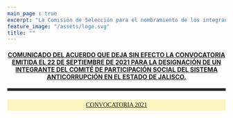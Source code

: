 ```yaml
---
main_page : true
excerpt: "La Comisión de Selección para el nombramiento de los integrantes del Comité de Participación Social del Sistema Anticorrupción del Estado de Jalisco, se constituye por 9 ciudadanas y ciudadanos comprometidos con la vida pública de nuestra Entidad. Esta Comisión fue designada por el Congreso del Estado con fundamento en la Constitución Política de Jalisco y la Ley del Sistema Anticorrupción Local. Su labor fundamental será identificar, seleccionar y nombrar a quienes formarán el primer Comité de Participación Social del Sistema Estatal Anticorrupción, pieza vital para la sinergia entre la sociedad civil y el sector gobierno en las tareas de prevención, investigación y sanción de los actos de corrupción."
feature_image: "/assets/logo.svg"
title: ""
---
```


<h4 style="text-align:center;"><a target="_blank" href="http://comisionsaejalisco.org/documentos/COMUNICADO-30-9-2021.pdf">COMUNICADO DEL ACUERDO QUE DEJA SIN EFECTO LA CONVOCATORIA EMITIDA EL 22 DE SEPTIEMBRE DE 2021 PARA LA DESIGNACIÓN DE UN INTEGRANTE DEL COMITÉ DE PARTICIPACIÓN SOCIAL DEL SISTEMA ANTICORRUPCIÓN EN EL ESTADO DE JALISCO.</a></h4>
<p></p>
<p></p>
<div style="background-color: #262626; height:6px; width:100%; display:block;"></div>
<p></p>
<h4 style="color: #333; background: #fcf5bf; text-align: center; font-weight: normal; padding: 5px; font-family: Karla"><a target="_blank" href="http://comisionsaejalisco.org/documentos/Convocatoria_para_conformacion_del_CPS_2021.pdf">CONVOCATORIA 2021</a></h4>

<p></p>
  
  
<!--
<p>&nbsp;</p>
<iframe width="560" height="315" src="https://www.youtube.com/embed/CmKOKFF_-ZY" frameborder="0" allow="accelerometer; autoplay; clipboard-write; encrypted-media; gyroscope; picture-in-picture" allowfullscreen></iframe>


<p>&nbsp;</p>
<p>&nbsp;</p>
<h4 style="text-align: center;">Tiempos de entrevista</h4>
<p>&nbsp;</p>
<p>&nbsp;</p>
<table style="height: 93px;" width="559">
<thead>
<tr>
<td style="width: 178px; text-align: center;">Presentaci&oacute;n</td>
<td style="width: 178px; text-align: center;">Preguntas miembros de la Comisi&oacute;n de Selecci&oacute;n</td>
<td style="width: 181px; text-align: center;">Preguntas Ciudadanas</td>
</tr>
</thead>
<tbody>
<tr>
<td style="width: 178px; text-align: center;">15 min</td>
<td style="width: 178px; text-align: center;">25 min</td>
<td style="width: 181px; text-align: center;">5 min.</td>
</tr>
</tbody>
</table>
<p><br /><br /></p>
<p>Las entrevistas de la Comisi&oacute;n de Selecci&oacute;n ser&aacute;n abiertas al p&uacute;blico en los siguientes horarios:</p>
<ul>
<li><strong>Martes 22 de octubre de 2019 en la Sala de Presidentes en las instalaciones de la C&aacute;mara de Comercio de Guadalajara, ubicadas en Av. Ignacio L. Vallarta 4095, Don Bosco Vallarta, 45000 Zapopan, Jalisco M&eacute;xico; a partir de las 9:00 horas a 18:20 horas.</strong></li>
</ul>
<p>En la entrevista con la Comisi&oacute;n de Selecci&oacute;n cada uno de los diez aspirantes participar&aacute;n en igualdad de t&eacute;rminos y condiciones, independientemente de la calificaci&oacute;n obtenida en la c&eacute;dula de evaluaci&oacute;n curricular de la etapa previa. El formato de la entrevista ser&aacute; el siguiente:</p>
<ul>
<li>Cada aspirante contar&aacute; hasta con 15 minutos para transmitir de forma oral a la Comisi&oacute;n de Selecci&oacute;n y a la sociedad en general:</li>
<ol style="padding-left: 30px;">
<li>Su visi&oacute;n del Comit&eacute; de Participaci&oacute;n Social dentro del Sistema Anticorrupci&oacute;n: expectativas de corto plazo y necesidades de largo plazo en su funcionamiento.</li>
<li>Una exposici&oacute;n de las razones que lo hacen un candidato id&oacute;neo y cu&aacute;l ser&iacute;a su aportaci&oacute;n personal a la labor de un cuerpo colegiado como el Comit&eacute; de Participaci&oacute;n Social.</li>
<li>Elementos de su perfil, experiencia profesional y rasgos de su car&aacute;cter que contribuir&iacute;an a lograr los objetivos del Comit&eacute; de Participaci&oacute;n Social.</li>
<li>Su papel en la promoci&oacute;n de v&iacute;nculos con la sociedad jalisciense.</li>
</ol>
<li>La Comisi&oacute;n de Selecci&oacute;n realizar&aacute; preguntas hasta por 25 minutos de los temas expuestos en la Metodolog&iacute;a para la valoraci&oacute;n de expedientes y algunos otros asuntos de la experiencia profesional o personal del aspirante que los Comisionados consideren pertinentes:</li>
<ol style="padding-left: 30px;">
<li>Dominio de los temas de trabajo del Comit&eacute;: transparencia, rendici&oacute;n de cuentas, combate a la corrupci&oacute;n y aspectos relacionados.</li>
<li>Visi&oacute;n del Sistema Estatal Anticorrupci&oacute;n.</li>
<li>Capacidad de advertir los retos que enfrenta el Sistema Estatal Anticorrupci&oacute;n, as&iacute; como su propuesta para resolverlos.</li>
<li>Claridad y visi&oacute;n sobre el papel del Comit&eacute; de Participaci&oacute;n Social dentro del Sistema Nacional Anticorrupci&oacute;n (objetivos y funciones).</li>
<li>Estructura l&oacute;gica del pensamiento, capacidad de s&iacute;ntesis y sentido cr&iacute;tico en la presentaci&oacute;n de explicaciones y argumentos.</li>
<li>Visi&oacute;n congruente con los principios constitucionales del Sistema Nacional Anticorrupci&oacute;n.</li>
<li>Liderazgo y capacidades de comunicaci&oacute;n.</li>
<li>Independencia, determinaci&oacute;n y firmeza en el ejercicio de sus atribuciones.<br /><br /></li>
</ol>
<li>Al final se otorgar&aacute;n 5 minutos a las preguntas formuladas con anticipaci&oacute;n por miembros de la sociedad civil, que ser&aacute;n registradas en la p&aacute;ginawww.comisionsaejalisco.org.</li>
</ul>
<p>&nbsp;</p>

<h4 style="text-align:center;">Entrevistas Martes 22 de octubre de 2019</h4>
<br><br>
<table class="rwd-table" id="table-wrap">
    <thead>
        <tr>
            <th>CÓDIGO</th>
            <th>NOMBRE COMPLETO</th>
            <th>HORARIO DE ENTREVISTA</th>
           
           
        </tr>
    </thead>
    <tbody>
        <tr>
            <td data-th="CÓDIGO">01/ACPSJ/2019</td>
            <td data-th="NOMBRE COMPLETO">Gilberto Tinajero Díaz</td>
            <td data-th="HORARIO DE ENTREVISTA">9:00 - 9:50</td>

        </tr>
        <tr style="background-color: #f2f2f2;">
            <td data-th="CÓDIGO">02/ACPSJ/2019</td>
            <td data-th="NOMBRE COMPLETO">Hiram Abel Ángel Lara</td>
            <td data-th="HORARIO DE ENTREVISTA">9:50 - 10:40</td>      
        </tr>

        <tr>
            <td data-th="CÓDIGO">03/ACPSJ/2019</td>
            <td data-th="NOMBRE COMPLETO">Carlos Luis Moreno Jaimes</td>
            <td data-th="HORARIO DE ENTREVISTA">10:40 - 11:30</td>
        </tr>

        <tr style="background-color: #f2f2f2;">
            <td data-th="CÓDIGO">06/ACPSJ/2019</td>
            <td data-th="NOMBRE COMPLETO">Rito Abel Orozco Jara</td>
            <td data-th="HORARIO DE ENTREVISTA">11:30 - 12:20</td>
        </tr>
        <tr>
       		<td data-th="CÓDIGO">07/ACPSJ/2019</td>
            <td data-th="NOMBRE COMPLETO">Tadeo Eduardo Hubbe Contreras</td>
            <td data-th="HORARIO DE ENTREVISTA">12:20 - 13:10</td>
           
        </tr>
        <tr style="background-color: #f2f2f2;">
       		<td data-th="CÓDIGO">08/ACPSJ/2019</td>
            <td data-th="NOMBRE COMPLETO">Omar Alejandro Peña Ugalde</td>
            <td data-th="HORARIO DE ENTREVISTA">13:10 14:00</td>
          
        </tr>
        <tr>
       		<td data-th="CÓDIGO">09/ACPSJ/2019</td>
            <td data-th="NOMBRE COMPLETO">David Gómez Álvarez Pérez</td>
            <td data-th="HORARIO DE ENTREVISTA">15:00 - 15:50</td>
           
        </tr>
        <tr style="background-color: #f2f2f2;">
       		<td data-th="CÓDIGO">10/ACPSJ/2019</td>
            <td data-th="NOMBRE COMPLETO">Roberto Orozco Gálvez </td>
            <td data-th="HORARIO DE ENTREVISTA">15:50 - 16:40</td>
          
        </tr>
         <tr>
       		<td data-th="CÓDIGO">11/ACPSJ/2019</td>
            <td data-th="NOMBRE COMPLETO">Jorge Chaires Zaragoza</td>
            <td data-th="HORARIO DE ENTREVISTA">16:40 - 17:30</td>
          
        </tr>      
         <tr style="background-color: #f2f2f2;">
       		<td data-th="CÓDIGO">12/ACPSJ/2019</td>
            <td data-th="NOMBRE COMPLETO">Iliana Guadalupe León González</td>
            <td data-th="HORARIO DE ENTREVISTA">17:30 - 18:20</td>
          
        </tr>
    </tbody>
</table>
<p></p>
<p></p>
<p></p>

<p>La Comisión de Selección podrá recibir las comunicaciones y notificaciones diversas que le sean dirigidas en el domicilio oficial de las oficinas de la Secretaría Ejecutiva:</p> <p>Av. Arcos #767, Col. Jardines del Bosque.</p> <p>C.P. 44520, Guadalajara, Jalisco</p>


<!-- 

<h3 style="text-align:center;">Lista de los 8 aspirantes que pasan a la ronda de entrevistas para ser elegidos como un nuevo integrante del Comité de Participación Social del Sistema Anticorrupción del Estado de Jalisco.</h3>
<p></p>
<p></p>
<ul style="text-align:center;list-style-type: none;">
    <li>Bulmaro López González</li>
    <li>Marco Antonio Cortés Guardado</li>
    <li>Nancy García Vázquez</li>
    <li>Gonzalo Alejandro Verduzco Mendoza</li>
    <li>Jorge Chaires Zaragoza</li>
    <li>Alejandro Salvador Sánchez Torres</li>
    <li>José Antonio Murillo Gladin</li>
    <li>Tadeo Eduardo Hubbe Contreras</li>
</ul>
<p></p>
<p></p>
<h5>Estas entrevistas se llevarán a cabo en la siguiente fecha y horario:</h5>
<ul>
    <li>Lunes 22 de octubre de 2018 en Av. Juárez No. 976, Edificio de la Rectoría General de la Universidad de Guadalajara, piso 9, Colonia Centro, C.P. 44100, Guadalajara, Jalisco; a partir de las 9:00 horas a 15:30 horas.
    </li>
</ul>
<h5>Formato de entrevistas:</h5>
<ol>
    <li><Strong>15 minutos.</Strong> El aspirante transmitirá de forma oral a la Comisión de Selección y a la sociedad en general:
    </li>

    a. Su visión del Comité de Participación Social dentro del Sistema Anticorrupción: expectativas de corto plazo y necesidades de largo plazo en su funcionamiento.<br><br>
    b. Una exposición de las razones que lo hacen un candidato idóneo y cuál sería su aportación personal a la labor de un cuerpo colegiado como el Comité de Participación Social.<br><br>
    c. Elementos de su perfil, experiencia profesional y rasgos de su carácter que contribuirían a lograr los objetivos del Comité de Participación Social.<br><br>
    d. Su papel en la promoción de vínculos con la sociedad jalisciense.<br><br>

    <li><strong>25 minutos.</strong> El aspirante responderá preguntas de los temas expuestos en la Metodología para la valoración de expedientes y algunos otros asuntos de la experiencia profesional o personal del aspirante que los Comisionados consideren pertinentes:</li>
   
        a. Dominio de los temas de trabajo del Comité: transparencia, rendición de cuentas, combate a la corrupción y aspectos relacionados.<br><br>
        b. Visión del Sistema Estatal Anticorrupción.<br><br>
        c. Capacidad de advertir los retos que enfrenta el Sistema Estatal Anticorrupción, así como su propuesta para resolverlos.<br><br>
        d. Claridad y visión sobre el papel del Comité de Participación Social dentro del Sistema Nacional Anticorrupción (objetivos y funciones).<br><br>
        e. Estructura lógica del pensamiento, capacidad de síntesis y sentido crítico en la presentación de explicaciones y argumentos.<br><br>
        f. Visión congruente con los principios constitucionales del Sistema Nacional Anticorrupción.<br><br>
        g. Liderazgo y capacidades de comunicación.<br><br>
        h. Independencia, determinación y firmeza en el ejercicio de sus atribuciones.<br><br>
    
    <li><strong>5 minutos.</strong> El aspirante contestará preguntas, formuladas por la sociedad civil, formuladas con anticipación recibidas con al menos 24 horas de anticipación.
    </li>
</ol>
<p></p>
<p></p>
<p>Las entrevistas serán abiertas al público con la participación de la sociedad civil a través de preguntas formuladas previamente a los aspirantes vía correo electrónico a través del siguiente enlace:</p>
<p><a target="_blank" href="http://comisionsaejalisco.org/contacto/">Pregunta Ciudadana</a></p>

-->
